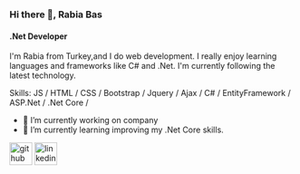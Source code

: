 ### Hi there 👋, Rabia Bas
#### .Net Developer
I'm Rabia from Turkey,and I do web development. I really enjoy learning languages and frameworks like C# and .Net. I'm currently following the latest technology.

Skills: JS / HTML / CSS / Bootstrap / Jquery / Ajax / C# / EntityFramework / ASP.Net / .Net Core / 

- 🔭 I’m currently working on company 
- 🌱 I’m currently learning improving my .Net Core skills. 


[<img src='https://cdn.jsdelivr.net/npm/simple-icons@3.0.1/icons/github.svg' alt='github' height='40'>](https://github.com/rabiaabass)  [<img src='https://cdn.jsdelivr.net/npm/simple-icons@3.0.1/icons/linkedin.svg' alt='linkedin' height='40'>](https://www.linkedin.com/in/rabia-ba%C5%9F-91ab401ba/)  

